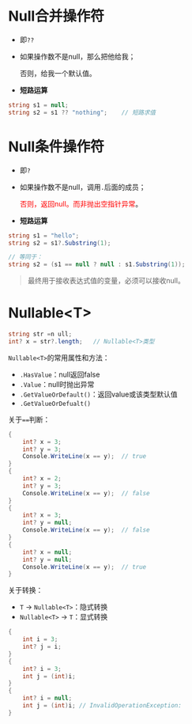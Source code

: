 # Null合并操作符

- 即`??`

- 如果操作数不是null，那么把他给我；

  否则，给我一个默认值。

- **短路运算**



```cs
string s1 = null;
string s2 = s1 ?? "nothing";	// 短路求值
```



# Null条件操作符

- 即`?`

- 如果操作数不是null，调用`.`后面的成员；

  <font color="red">否则，返回null。而非抛出空指针异常</font>。

- **短路运算**



```cs
string s1 = "hello";
string s2 = s1?.Substring(1);

// 等同于：
string s2 = (s1 == null ? null : s1.Substring(1));
```



> 最终用于接收表达式值的变量，必须可以接收null。



# Nullable\<T>

```cs
string str =n ull;
int? x = str?.length;	// Nullable<T>类型
```



`Nullable<T>`的常用属性和方法：

- `.HasValue`：null返回false
- `.Value`：null时抛出异常
- `.GetValueOrDefault()`：返回value或该类型默认值
- `.GetValueOrDefualt()`



关于`==`判断：
```cs
{
    int? x = 3;
    int? y = 3;
    Console.WriteLine(x == y);  // true
}
{
    int? x = 2;
    int? y = 3;
    Console.WriteLine(x == y);  // false
}
{
    int? x = 3;
    int? y = null;
    Console.WriteLine(x == y);  // false
}
{
    int? x = null;
    int? y = null;
    Console.WriteLine(x == y);  // true
}
```



关于转换：

- `T` -> `Nullable<T>`：隐式转换
- `Nullable<T>` -> `T`：显式转换

```csharp
{
    int i = 3;
    int? j = i;
}
{
    int? i = 3;
    int j = (int)i;
}
{
    int? i = null;
    int j = (int)i; // InvalidOperationException:
}
```

